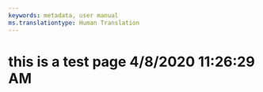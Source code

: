 ```yaml
---
keywords: metadata, user manual
ms.translationtype: Human Translation
---
```

# this is a test page 4/8/2020 11:26:29 AM